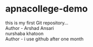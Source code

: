 # apnacollege-demo
this is my first Git repository...
<br>
Author - Arshad Ansari
<br>
nurshaba khatoon
<br>
Author - i use github after one month 


